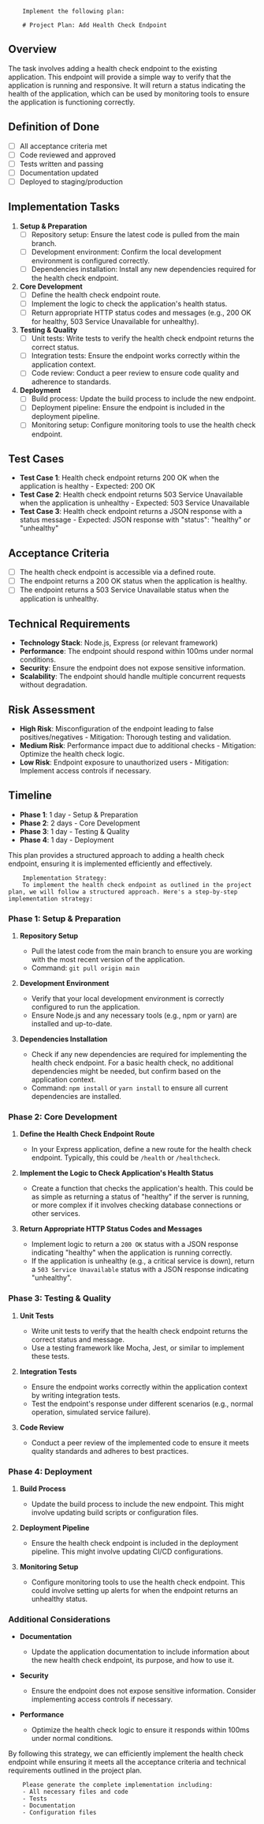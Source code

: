 
        Implement the following plan:
        
        # Project Plan: Add Health Check Endpoint

## Overview
The task involves adding a health check endpoint to the existing application. This endpoint will provide a simple way to verify that the application is running and responsive. It will return a status indicating the health of the application, which can be used by monitoring tools to ensure the application is functioning correctly.

## Definition of Done
- [ ] All acceptance criteria met
- [ ] Code reviewed and approved
- [ ] Tests written and passing
- [ ] Documentation updated
- [ ] Deployed to staging/production

## Implementation Tasks

1. **Setup & Preparation**
   - [ ] Repository setup: Ensure the latest code is pulled from the main branch.
   - [ ] Development environment: Confirm the local development environment is configured correctly.
   - [ ] Dependencies installation: Install any new dependencies required for the health check endpoint.

2. **Core Development**
   - [ ] Define the health check endpoint route.
   - [ ] Implement the logic to check the application's health status.
   - [ ] Return appropriate HTTP status codes and messages (e.g., 200 OK for healthy, 503 Service Unavailable for unhealthy).

3. **Testing & Quality**
   - [ ] Unit tests: Write tests to verify the health check endpoint returns the correct status.
   - [ ] Integration tests: Ensure the endpoint works correctly within the application context.
   - [ ] Code review: Conduct a peer review to ensure code quality and adherence to standards.

4. **Deployment**
   - [ ] Build process: Update the build process to include the new endpoint.
   - [ ] Deployment pipeline: Ensure the endpoint is included in the deployment pipeline.
   - [ ] Monitoring setup: Configure monitoring tools to use the health check endpoint.

## Test Cases
- **Test Case 1**: Health check endpoint returns 200 OK when the application is healthy - Expected: 200 OK
- **Test Case 2**: Health check endpoint returns 503 Service Unavailable when the application is unhealthy - Expected: 503 Service Unavailable
- **Test Case 3**: Health check endpoint returns a JSON response with a status message - Expected: JSON response with "status": "healthy" or "unhealthy"

## Acceptance Criteria
- [ ] The health check endpoint is accessible via a defined route.
- [ ] The endpoint returns a 200 OK status when the application is healthy.
- [ ] The endpoint returns a 503 Service Unavailable status when the application is unhealthy.

## Technical Requirements
- **Technology Stack**: Node.js, Express (or relevant framework)
- **Performance**: The endpoint should respond within 100ms under normal conditions.
- **Security**: Ensure the endpoint does not expose sensitive information.
- **Scalability**: The endpoint should handle multiple concurrent requests without degradation.

## Risk Assessment
- **High Risk**: Misconfiguration of the endpoint leading to false positives/negatives - Mitigation: Thorough testing and validation.
- **Medium Risk**: Performance impact due to additional checks - Mitigation: Optimize the health check logic.
- **Low Risk**: Endpoint exposure to unauthorized users - Mitigation: Implement access controls if necessary.

## Timeline
- **Phase 1**: 1 day - Setup & Preparation
- **Phase 2**: 2 days - Core Development
- **Phase 3**: 1 day - Testing & Quality
- **Phase 4**: 1 day - Deployment

This plan provides a structured approach to adding a health check endpoint, ensuring it is implemented efficiently and effectively.
        
        Implementation Strategy:
        To implement the health check endpoint as outlined in the project plan, we will follow a structured approach. Here's a step-by-step implementation strategy:

### Phase 1: Setup & Preparation

1. **Repository Setup**
   - Pull the latest code from the main branch to ensure you are working with the most recent version of the application.
   - Command: `git pull origin main`

2. **Development Environment**
   - Verify that your local development environment is correctly configured to run the application.
   - Ensure Node.js and any necessary tools (e.g., npm or yarn) are installed and up-to-date.

3. **Dependencies Installation**
   - Check if any new dependencies are required for implementing the health check endpoint. For a basic health check, no additional dependencies might be needed, but confirm based on the application context.
   - Command: `npm install` or `yarn install` to ensure all current dependencies are installed.

### Phase 2: Core Development

1. **Define the Health Check Endpoint Route**
   - In your Express application, define a new route for the health check endpoint. Typically, this could be `/health` or `/healthcheck`.

2. **Implement the Logic to Check Application's Health Status**
   - Create a function that checks the application's health. This could be as simple as returning a status of "healthy" if the server is running, or more complex if it involves checking database connections or other services.

3. **Return Appropriate HTTP Status Codes and Messages**
   - Implement logic to return a `200 OK` status with a JSON response indicating "healthy" when the application is running correctly.
   - If the application is unhealthy (e.g., a critical service is down), return a `503 Service Unavailable` status with a JSON response indicating "unhealthy".

### Phase 3: Testing & Quality

1. **Unit Tests**
   - Write unit tests to verify that the health check endpoint returns the correct status and message.
   - Use a testing framework like Mocha, Jest, or similar to implement these tests.

2. **Integration Tests**
   - Ensure the endpoint works correctly within the application context by writing integration tests.
   - Test the endpoint's response under different scenarios (e.g., normal operation, simulated service failure).

3. **Code Review**
   - Conduct a peer review of the implemented code to ensure it meets quality standards and adheres to best practices.

### Phase 4: Deployment

1. **Build Process**
   - Update the build process to include the new endpoint. This might involve updating build scripts or configuration files.

2. **Deployment Pipeline**
   - Ensure the health check endpoint is included in the deployment pipeline. This might involve updating CI/CD configurations.

3. **Monitoring Setup**
   - Configure monitoring tools to use the health check endpoint. This could involve setting up alerts for when the endpoint returns an unhealthy status.

### Additional Considerations

- **Documentation**
  - Update the application documentation to include information about the new health check endpoint, its purpose, and how to use it.

- **Security**
  - Ensure the endpoint does not expose sensitive information. Consider implementing access controls if necessary.

- **Performance**
  - Optimize the health check logic to ensure it responds within 100ms under normal conditions.

By following this strategy, we can efficiently implement the health check endpoint while ensuring it meets all the acceptance criteria and technical requirements outlined in the project plan.
        
        Please generate the complete implementation including:
        - All necessary files and code
        - Tests
        - Documentation
        - Configuration files
        